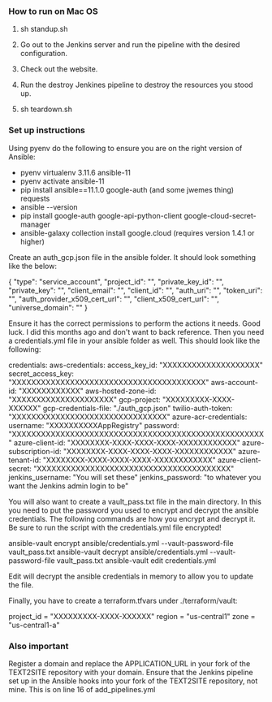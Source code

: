 ### How to run on Mac OS

1. sh standup.sh

2. Go out to the Jenkins server and run the pipeline with the desired configuration.

3. Check out the website.

4. Run the destroy Jenkines pipeline to destroy the resources you stood up.

5. sh teardown.sh

### Set up instructions

Using pyenv do the following to ensure you are on the right version of Ansible:
- pyenv virtualenv 3.11.6 ansible-11
- pyenv activate ansible-11
- pip install ansible==11.1.0 google-auth (and some jwemes thing) requests
- ansible --version
- pip install google-auth google-api-python-client google-cloud-secret-manager
- ansible-galaxy collection install google.cloud (requires version 1.4.1 or higher)

Create an auth_gcp.json file in the ansible folder. It should look something like the below:

{
  "type": "service_account",
  "project_id": "",
  "private_key_id": "",
  "private_key": "",
  "client_email": "",
  "client_id": "",
  "auth_uri": "",
  "token_uri": "",
  "auth_provider_x509_cert_url": "",
  "client_x509_cert_url": "",
  "universe_domain": ""
}

Ensure it has the correct permissions to perform the actions it needs. Good luck. I did this months ago and don't want to back reference.
Then you need a credentials.yml file in your ansible folder as well. This should look like the following:

credentials:
  aws-credentials:
    access_key_id: "XXXXXXXXXXXXXXXXXXXX"
    secret_access_key: "XXXXXXXXXXXXXXXXXXXXXXXXXXXXXXXXXXXXXXXX"
  aws-account-id: "XXXXXXXXXXXX"
  aws-hosted-zone-id: "XXXXXXXXXXXXXXXXXXXXX"
  gcp-project: "XXXXXXXXX-XXXX-XXXXXX"
  gcp-credentials-file: "./auth_gcp.json"
  twilio-auth-token: "XXXXXXXXXXXXXXXXXXXXXXXXXXXXXXXX"
  azure-acr-credentials:
    username: "XXXXXXXXXXAppRegistry"
    password: "XXXXXXXXXXXXXXXXXXXXXXXXXXXXXXXXXXXXXXXXXXXXXXXXXXXX"
  azure-client-id: "XXXXXXXX-XXXX-XXXX-XXXX-XXXXXXXXXXXX"
  azure-subscription-id: "XXXXXXXX-XXXX-XXXX-XXXX-XXXXXXXXXXXX"
  azure-tenant-id: "XXXXXXXX-XXXX-XXXX-XXXX-XXXXXXXXXXXX"
  azure-client-secret: "XXXXXXXXXXXXXXXXXXXXXXXXXXXXXXXXXXXXXXXX"
jenkins_username: "You will set these"
jenkins_password: "to whatever you want the Jenkins admin login to be"

You will also want to create a vault_pass.txt file in the main directory. In this you need to put the password you used to encrypt and decrypt the ansible credentials. The following commands are how you encrypt and decrypt it. Be sure to run the script with the credentials.yml file encrypted!

ansible-vault encrypt ansible/credentials.yml --vault-password-file vault_pass.txt
ansible-vault decrypt ansible/credentials.yml --vault-password-file vault_pass.txt
ansible-vault edit credentials.yml

Edit will decrypt the ansible credentials in memory to allow you to update the file.

Finally, you have to create a terraform.tfvars under ./terraform/vault:

project_id         = "XXXXXXXXX-XXXX-XXXXXX"
region             = "us-central1"
zone               = "us-central1-a"


### Also important
Register a domain and replace the APPLICATION_URL in your fork of the TEXT2SITE repository with your domain.
Ensure that the Jenkins pipeline set up in the Ansible hooks into your fork of the TEXT2SITE repository, not mine. This is on line 16 of add_pipelines.yml